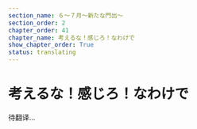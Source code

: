 ```yaml
---
section_name: ６～７月～新たな門出～
section_order: 2
chapter_order: 41
chapter_name: 考えるな！感じろ！なわけで
show_chapter_order: True
status: translating
---
```


# 考えるな！感じろ！なわけで
待翻译...
